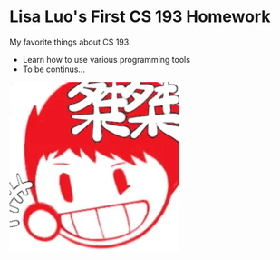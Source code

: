 # Lisa Luo's First CS 193 Homework
My favorite things about CS 193:
- Learn how to use various programming tools
- To be continus...


![This is my favorite Vtuber, ClessS.](https://raw.githubusercontent.com/Purdue-CS193/homework-0-LisaLuo-naclls/master/51AB23D8-6A24-46F6-8F5A-E7AEDBC9C7D7.jpeg)
